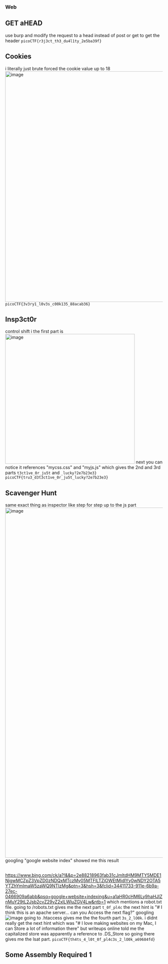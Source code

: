 ### Web
## GET aHEAD
use burp and modify the request to a head instead of post or get to get the header
`picoCTF{r3j3ct_th3_du4l1ty_2e5ba39f}`
## Cookies
i literally just brute forced the cookie value up to 18
<img width="736" alt="image" src="https://github.com/emilyh1013/writeups/assets/138421980/2bcde627-53b7-46a3-bd5c-04efd9420025">
`picoCTF{3v3ry1_l0v3s_c00k135_88acab36}`
## Insp3ct0r
control shift i the first part is <img width="414" alt="image" src="https://github.com/emilyh1013/writeups/assets/138421980/64f2a4aa-3c97-4143-8d38-41368f130bc9">
next you can notice it references "mycss.css" and "myjs.js" which gives the 2nd and 3rd parts `t3ct1ve_0r_ju5t` and `_lucky?2e7b23e3}`
`picoCTF{tru3_d3t3ct1ve_0r_ju5t_lucky?2e7b23e3}`
## Scavenger Hunt 
same exact thing as inspector like step for step up to the js part 
<img width="1117" alt="image" src="https://github.com/emilyh1013/writeups/assets/138421980/5a44fffc-c5b2-4ea4-8f96-190cb3572b65">
googling "google website index" showed me this result 
## 
<https://www.bing.com/ck/a?!&&p=2e88218963fab31cJmltdHM9MTY5MDE1NjgwMCZpZ3VpZD0zNDQxMTczMy05MTFlLTZiOWEtMjdlYy0wNDY2OTA5YTZhYmImaW5zaWQ9NTIzMg&ptn=3&hsh=3&fclid=34411733-911e-6b9a-27ec-0466909a6abb&psq=google+website+indexing&u=a1aHR0cHM6Ly9haHJlZnMuY29tL2Jsb2cvZ29vZ2xlLWluZGV4Lw&ntb=1> which mentions a robot.txt file. 
going to /robots.txt gives me the next part `t_0f_pl4c` the next hint is "# I think this is an apache server... can you Access the next flag?"
googling ![image](https://github.com/emilyh1013/writeups/assets/138421980/4f4f43ff-2d4c-4edf-8420-f825216082dc)
going to .htaccess gives me the the fourth part `3s_2_lO0k`. i didnt really get the next hint which was "# I love making websites on my Mac, I can Store a lot of information there" but writeups online told me the capitalized store was apparently a reference to .DS_Store so going there gives me the lsat part. 
`picoCTF{th4ts_4_l0t_0f_pl4c3s_2_lO0k_a69684fd}`
## Some Assembly Required 1


